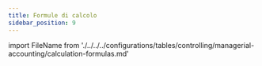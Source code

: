 ```yaml
---
title: Formule di calcolo
sidebar_position: 9
---
```


import FileName from './../../../configurations/tables/controlling/managerial-accounting/calculation-formulas.md'
 
<FileName />